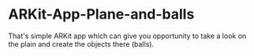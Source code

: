 # ARKit-App-Plane-and-balls


That's simple ARKit app which can give you opportunity to take a look on the plain and create the objects there (balls).

